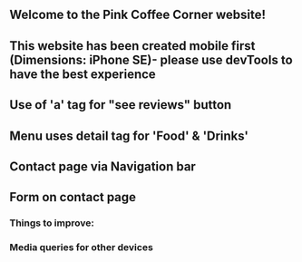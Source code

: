 ## Welcome to the Pink Coffee Corner website!

## This website has been created mobile first (Dimensions: iPhone SE)- please use devTools to have the best experience

## Use of 'a' tag for "see reviews" button

## Menu uses detail tag for 'Food' & 'Drinks'

## Contact page via Navigation bar

## Form on contact page

### Things to improve: 

### Media queries for other devices